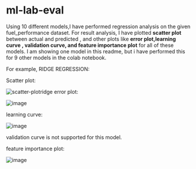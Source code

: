 # ml-lab-eval
Using 10 different models,I have performed regression analysis on the given fuel_performance dataset.
For result analysis, I have plotted <b>scatter plot</b> between actual and predicted , and other plots like <b>error plot,learning curve , validation curve, and feature importance plot</b> for all of these models.
I am showing one model in this readme, but i have performed this for 9 other models in the colab notebook.

For example, RIDGE REGRESSION:

Scatter plot:

![scatter-plotridge](https://github.com/user-attachments/assets/00ae82ef-80a4-43ca-ad96-d5d340db8a4f)
error plot:

![image](https://github.com/user-attachments/assets/bbc9d3df-1184-421a-bc37-d4e9b28deb09)

learning curve:

![image](https://github.com/user-attachments/assets/9367ed2d-9aff-4c5c-9e22-6e73cebfba77)

validation curve is not supported for this model.

feature importance plot:

![image](https://github.com/user-attachments/assets/c1769e7f-95ec-4c56-955e-4bbf62eb69f5)

